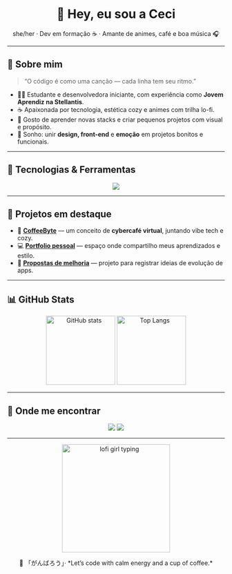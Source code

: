 <!-- Banner -->
<p align="center">
  <gif src= "https://tenor.com/pt-BR/view/lofi-browsing-studying-anime-gif-17529094" width="100%" alt="anime coder gif""/>
</p>

<h1 align="center">🌙 Hey, eu sou a <strong>Ceci</strong> </h1>
<p align="center">she/her · Dev em formação ☕ · Amante de animes, café e boa música 🎧</p>

---

## 💫 Sobre mim
> “O código é como uma canção — cada linha tem seu ritmo.”

- 👩‍💻 Estudante e desenvolvedora iniciante, com experiência como **Jovem Aprendiz na Stellantis**.  
- ☕ Apaixonada por tecnologia, estética cozy e animes com trilha lo-fi.  
- 🌸 Gosto de aprender novas stacks e criar pequenos projetos com visual e propósito.  
- 💭 Sonho: unir **design, front-end** e **emoção** em projetos bonitos e funcionais.

---

## 🧰 Tecnologias & Ferramentas
<p align="center">
  <img src="https://skillicons.dev/icons?i=html,css,js,ts,react,nodejs,python,git,github,vscode&theme=dark" />
</p>

---

## 🎴 Projetos em destaque
- 🌿 [**CoffeeByte**](https://github.com/CoffeesLia/CoffeeByte) — um conceito de **cybercafé virtual**, juntando vibe tech e cozy.  
- 💻 [**Portfolio pessoal**](https://github.com/CoffeesLia/Portfolio) — espaço onde compartilho meus aprendizados e estilo.  
- 🔧 [**Propostas de melhoria**](https://github.com/CoffeesLia/melhorias-app) — projeto para registrar ideias de evolução de apps.

---

## 📊 GitHub Stats
<p align="center">
  <img src="https://github-readme-stats.vercel.app/api?username=CoffeesLia&show_icons=true&theme=tokyonight&hide_border=true" alt="GitHub stats" height="160"/>
  <img src="https://github-readme-stats.vercel.app/api/top-langs/?username=CoffeesLia&layout=compact&theme=tokyonight&hide_border=true" alt="Top Langs" height="160"/>
</p>

---

## 💌 Onde me encontrar
<p align="center">
  <a href="https://github.com/CoffesLia"><img src="https://img.shields.io/badge/GitHub-CoffeesLia-181717?style=for-the-badge&logo=github" /></a>
  <a href="mailto:cpm72@proton.me"><img src="https://img.shields.io/badge/Email-Contact-me?style=for-the-badge&logo=gmail&color=gray" /></a>
</p>

---

<p align="center">
  <img src="https://64.media.tumblr.com/90db8eecbda9f9a84dbf789d4c9b36ce/tumblr_o4ne48wQuC1tq57ifo1_500.gif" width="250" alt="lofi girl typing"/>
</p>

<p align="center">
  🌸 「がんばろう」· *Let’s code with calm energy and a cup of coffee.*
</p>

